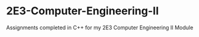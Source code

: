 # 2E3-Computer-Engineering-II
Assignments completed in C++ for my 2E3 Computer Engineering II Module
